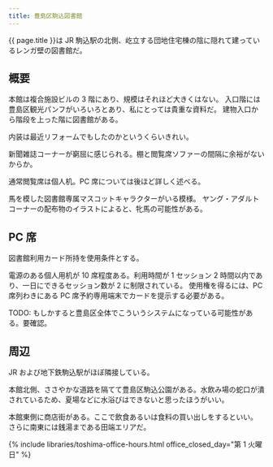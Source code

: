 ```yaml
---
title: 豊島区駒込図書館
---
```


{{ page.title }}は JR 駒込駅の北側、屹立する団地住宅棟の陰に隠れて建っているレンガ壁の図書館だ。

## 概要

本館は複合施設ビルの 3 階にあり、規模はそれほど大きくはない。
入口階には豊島区観光パンフがいろいろとあり、私にとっては貴重な資料だ。
建物入口から階段を上った階に図書館がある。

内装は最近リフォームでもしたのかというくらいきれい。

新聞雑誌コーナーが窮屈に感じられる。棚と閲覧席ソファーの間隔に余裕がないからか。

通常閲覧席は個人机。PC 席については後ほど詳しく述べる。

馬を模した図書館専属マスコットキャラクターがいる模様。
ヤング・アダルトコーナーの配布物のイラストによると、牝馬の可能性がある。

## PC 席

図書館利用カード所持を使用条件とする。

電源のある個人用机が 10 席程度ある。利用時間が 1 セッション 2 時間以内であり、一日にできるセッション数が 2 に制限されている。
使用権を得るには、PC 席列わきにある PC 席予約専用端末でカードを提示する必要がある。

TODO: もしかすると豊島区全体でこういうシステムになっている可能性がある。要確認。

## 周辺

JR および地下鉄駒込駅がほぼ隣接している。

本館北側、ささやかな道路を隔てて豊島区駒込公園がある。水飲み場の蛇口が潰されているため、夏場などに水浴びはできないと思ったほうがいい。

本館東側に商店街がある。ここで飲食あるいは食料の買い出しをするといい。
さらに南東には銭湯まである田端エリアだ。

{% include libraries/toshima-office-hours.html office_closed_day="第 1 火曜日" %}

